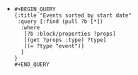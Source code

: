 - ```
  #+BEGIN_QUERY
  {:title "Events sorted by start date"
   :query [:find (pull ?b [*])
    :where
     [?b :block/properties ?props]
     [(get ?props :type) ?type]
     [(= ?type "event")]
    ]
  }
  #+END_QUERY
  ```